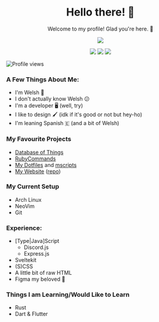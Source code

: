 <h1 align="center">Hello there! 👋</h1>

<p align="center">Welcome to my profile! Glad you're here. 🤗</p>

<p align="center">
	<img src="https://github-readme-stats.vercel.app/api?username=MorganWJones" />
</p>

<p align="center">
	<img src="https://img.shields.io/github/followers/MorganWJones?label=Follow" />
	<img src="https://img.shields.io/youtube/channel/subscribers/UCOQy316owDNY-D8q-Q5lttw" />
	<img src="https://img.shields.io/discord/891445488233103382" />
</p>

![Profile views](https://gpvc.arturio.dev/MorganWJones)


### A Few Things About Me:
- I'm Welsh 🏴
- I don't actually know Welsh 😕
- I'm a developer 🖥 (well, try)
- I like to design 🖌 (idk if it's good or not but hey-ho)
- I'm leaning Spanish 🇪 (and a bit of Welsh)

### My Favourite Projects
- [Database of Things](https://github.com/MorganWJones/database-of-things)
- [RubyCommands](https://github.com/MorganWJones/rubycommands)
- [My Dotfiles](https://github.com/MorganWJones/dotfiles) and [mscripts](https://github.com/MorganWJones/mscripts)
- [My Website](https://morganuk.ga) ([repo](https://github.com/MorganWJones/morganuk.ga))

### My Current Setup
- Arch Linux
- NeoVim
- Git

### Experience:
- [Type|Java]Script
	- Discord.js
	- Express.js
- Sveltekit
- (S)CSS
- A little bit of raw HTML
- Figma my beloved 🥰

### Things I am Learning/Would Like to Learn
- Rust
- Dart & Flutter

